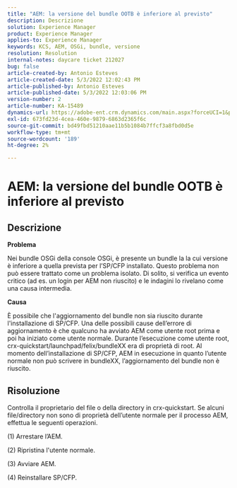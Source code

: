 ```yaml
---
title: "AEM: la versione del bundle OOTB è inferiore al previsto"
description: Descrizione
solution: Experience Manager
product: Experience Manager
applies-to: Experience Manager
keywords: KCS, AEM, OSGi, bundle, versione
resolution: Resolution
internal-notes: daycare ticket 212027
bug: false
article-created-by: Antonio Esteves
article-created-date: 5/3/2022 12:02:43 PM
article-published-by: Antonio Esteves
article-published-date: 5/3/2022 12:03:06 PM
version-number: 2
article-number: KA-15489
dynamics-url: https://adobe-ent.crm.dynamics.com/main.aspx?forceUCI=1&pagetype=entityrecord&etn=knowledgearticle&id=f65f45ef-d8ca-ec11-a7b5-6045bd00db33
exl-id: 673fd23d-4cea-460e-9879-6863d2365f6c
source-git-commit: bd49fbd51210aae11b5b1084b7ffcf3a8fbd0d5e
workflow-type: tm+mt
source-wordcount: '189'
ht-degree: 2%

---
```


# AEM: la versione del bundle OOTB è inferiore al previsto

## Descrizione


<b>Problema</b>

Nei bundle OSGi della console OSGi, è presente un bundle la la cui versione è inferiore a quella prevista per l’SP/CFP installato. Questo problema non può essere trattato come un problema isolato. Di solito, si verifica un evento critico (ad es. un login per AEM non riuscito) e le indagini lo rivelano come una causa intermedia.



<b>Causa</b>

È possibile che l&#39;aggiornamento del bundle non sia riuscito durante l&#39;installazione di SP/CFP. Una delle possibili cause dell’errore di aggiornamento è che qualcuno ha avviato AEM come utente root prima e poi ha iniziato come utente normale. Durante l’esecuzione come utente root, crx-quickstart/launchpad/felix/bundleXX era di proprietà di root. Al momento dell’installazione di SP/CFP, AEM in esecuzione in quanto l’utente normale non può scrivere in bundleXX, l’aggiornamento del bundle non è riuscito.


## Risoluzione


Controlla il proprietario del file o della directory in crx-quickstart. Se alcuni file/directory non sono di proprietà dell’utente normale per il processo AEM, effettua le seguenti operazioni.

(1) Arrestare l’AEM.

(2) Ripristina l&#39;utente normale.

(3) Avviare AEM.

(4) Reinstallare SP/CFP.

